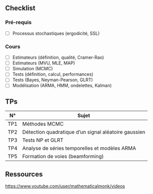 ## Checklist

### Pré-requis

- [ ] Processus stochastiques (ergodicité, SSL)

### Cours

- [ ] Estimateurs (définition, qualité, Cramer-Rao)
- [ ] Estimateurs (MVU, MLE, MAP)
- [ ] Simulation (MCMC)
- [ ] Tests (définition, calcul, performances)
- [ ] Tests (Bayes, Neyman-Pearson, GLRT)
- [ ] Modélisation (ARMA, HMM, ondelettes, Kalman)

## TPs

N°  | Sujet
----|------
TP1 | Méthodes MCMC
TP2 | Détection quadratique d’un signal aléatoire gaussien
TP3 | Tests NP et GLRT
TP4 | Analyse de séries temporelles et modèles ARMA
TP5 | Formation de voies (beamforming)

## Ressources

https://www.youtube.com/user/mathematicalmonk/videos

